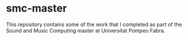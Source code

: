 # smc-master
This repository contains some of the work that I completed as part of the Sound and Music Computing master at Universitat Pompeu Fabra.
